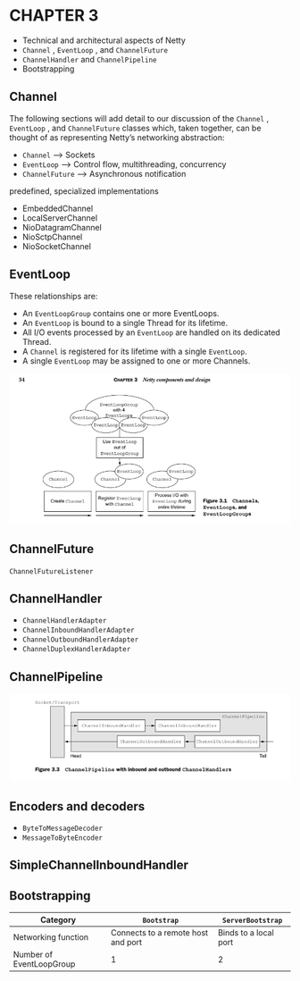 # CHAPTER 3

- Technical and architectural aspects of Netty
- `Channel` , `EventLoop` , and `ChannelFuture`
- `ChannelHandler` and `ChannelPipeline`
- Bootstrapping

## Channel

The following sections will add detail to our discussion of the `Channel` , `EventLoop` ,
and `ChannelFuture` classes which, taken together, can be thought of as representing
Netty’s networking abstraction:

- `Channel` —> Sockets
- `EventLoop` —> Control flow, multithreading, concurrency
- `ChannelFuture` —> Asynchronous notification

predefined, specialized implementations

- EmbeddedChannel
- LocalServerChannel
- NioDatagramChannel
- NioSctpChannel
- NioSocketChannel

## EventLoop

These relationships are:

- An `EventLoopGroup` contains one or more EventLoops.
- An `EventLoop` is bound to a single Thread for its lifetime.
- All I/O events processed by an `EventLoop` are handled on its dedicated Thread.
- A `Channel` is registered for its lifetime with a single `EventLoop`.
- A single `EventLoop` may be assigned to one or more Channels.

![Netty components and design](images/netty-in-action-components-and-design.png)

## ChannelFuture

`ChannelFutureListener`

## ChannelHandler

- `ChannelHandlerAdapter`
- `ChannelInboundHandlerAdapter`
- `ChannelOutboundHandlerAdapter`
- `ChannelDuplexHandlerAdapter`

## ChannelPipeline

![ChannelPipeline](images/netty-in-action-channel-pipe-line.png)

## Encoders and decoders

- `ByteToMessageDecoder`
- `MessageToByteEncoder`

## SimpleChannelInboundHandler

## Bootstrapping

| Category                 | `Bootstrap`                        | `ServerBootstrap`     |
| ------------------------ | ---------------------------------- | --------------------- |
| Networking function      | Connects to a remote host and port | Binds to a local port |
| Number of EventLoopGroup | 1                                  | 2                     |
